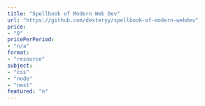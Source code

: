 ```yaml
---
title: "Spellbook of Modern Web Dev"
url: "https://github.com/dexteryy/spellbook-of-modern-webdev"
price: 
- "0"
pricePerPeriod: 
- "n/a"
format: 
- "resource"
subject: 
- "css"
- "node"
- "next"
featured: "n"
---
```

